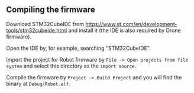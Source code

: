 ## Compiling the firmware
Download STM32CubeIDE from https://www.st.com/en/development-tools/stm32cubeide.html and install it (the IDE is also required by Drone firmware).

Open the IDE by, for example, searching "STM32CubeIDE".

Import the project for Robot firmware by `File -> Open projects from file system` and select this directory as the `import source`.

Compile the firmware by `Project -> Build Project` and you will find the binary at `Debug/Robot.elf`. 

